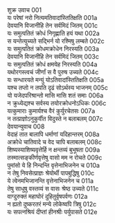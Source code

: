शुक्र उवाच	001  
यः परेषां नरो नित्यमतिवादांस्तितिक्षति	001a  
देवयानि विजानीहि तेन सर्वमिदं जितम्	001c  
यः समुत्पतितं क्रोधं निगृह्णाति हयं यथा	002a  
स यन्तेत्युच्यते सद्भिर्न यो रश्मिषु लम्बते	002c  
यः समुत्पतितं क्रोधमक्रोधेन निरस्यति	003a  
देवयानि विजानीहि तेन सर्वमिदं जितम्	003c  
यः समुत्पतितं क्रोधं क्षमयेह निरस्यति	004a  
यथोरगस्त्वचं जीर्णां स वै पुरुष उच्यते	004c  
यः सन्धारयते मन्युं योऽतिवादांस्तितिक्षति	005a  
यश्च तप्तो न तपति दृढं सोऽर्थस्य भाजनम्	005c  
यो यजेदपरिश्रान्तो मासि मासि शतं समाः	006a  
न क्रुध्येद्यश्च सर्वस्य तयोरक्रोधनोऽधिकः	006c  
यत्कुमाराः कुमार्यश्च वैरं कुर्युरचेतसः	007a  
न तत्प्राज्ञोऽनुकुर्वीत विदुस्ते न बलाबलम्	007c  
देवयान्युवाच	008  
वेदाहं तात बालापि धर्माणां यदिहान्तरम्	008a  
अक्रोधे चातिवादे च वेद चापि बलाबलम्	008c  
शिष्यस्याशिष्यवृत्तेर्हि न क्षन्तव्यं बुभूषता	009a  
तस्मात्सङ्कीर्णवृत्तेषु वासो मम न रोचते	009c  
पुमांसो ये हि निन्दन्ति वृत्तेनाभिजनेन च	010a  
न तेषु निवसेत्प्राज्ञः श्रेयोर्थी पापबुद्धिषु	010c  
ये त्वेनमभिजानन्ति वृत्तेनाभिजनेन च	011a  
तेषु साधुषु वस्तव्यं स वासः श्रेष्ठ उच्यते	011c  
वाग्दुरुक्तं महाघोरं दुहितुर्वृषपर्वणः	012a  
न ह्यतो दुष्करतरं मन्ये लोकेष्वपि त्रिषु	012c  
यः सपत्नश्रियं दीप्तां हीनश्रीः पर्युपासते	012e  

